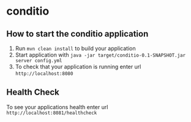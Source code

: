 # conditio

How to start the conditio application
---

1. Run `mvn clean install` to build your application
1. Start application with `java -jar target/conditio-0.1-SNAPSHOT.jar server config.yml`
1. To check that your application is running enter url `http://localhost:8080`

Health Check
---

To see your applications health enter url `http://localhost:8081/healthcheck`
